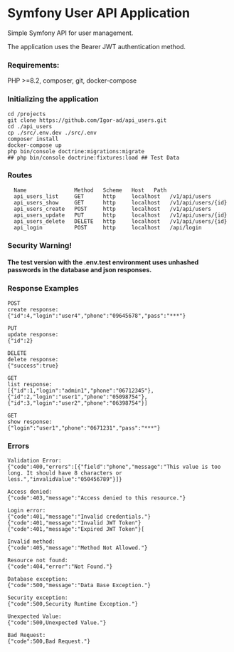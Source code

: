 # Symfony User API Application

Simple Symfony API for user management.

The application uses the Bearer JWT authentication method.

### Requirements:

PHP >=8.2, composer, git, docker-compose


### Initializing the application

```
cd /projects
git clone https://github.com/Igor-ad/api_users.git
cd ./api_users
cp ./src/.env.dev ./src/.env
composer install
docker-compose up
php bin/console doctrine:migrations:migrate
## php bin/console doctrine:fixtures:load ## Test Data
```

### Routes

```
  Name               Method   Scheme   Host   Path
  api_users_list     GET      http     localhost   /v1/api/users
  api_users_show     GET      http     localhost   /v1/api/users/{id}
  api_users_create   POST     http     localhost   /v1/api/users
  api_users_update   PUT      http     localhost   /v1/api/users/{id}
  api_users_delete   DELETE   http     localhost   /v1/api/users/{id}
  api_login          POST     http     localhost   /api/login
```

### Security Warning!

####  The test version with the .env.test environment uses unhashed passwords in the database and json responses.


### Response Examples

```
POST
create response:
{"id":4,"login":"user4","phone":"09645678","pass":"***"}

PUT
update response:
{"id":2}

DELETE
delete response:
{"success":true}

GET
list response:
[{"id":1,"login":"admin1","phone":"06712345"},{"id":2,"login":"user1","phone":"05098754"},{"id":3,"login":"user2","phone":"06398754"}]

GET
show response:
{"login":"user1","phone":"0671231","pass":"***"}
```

### Errors

```
Validation Error:
{"code":400,"errors":[{"field":"phone","message":"This value is too long. It should have 8 characters or less.","invalidValue":"050456789"}]}

Access denied:
{"code":403,"message":"Access denied to this resource."}

Login error:
{"code":401,"message":"Invalid credentials."}
{"code":401,"message":"Invalid JWT Token"}
{"code":401,"message":"Expired JWT Token"}[

Invalid method:
{"code":405,"message":"Method Not Allowed."}

Resource not found:
{"code":404,"error":"Not Found."}

Database exception:
{"code":500,"message":"Data Base Exception."}

Security exception:
{"code":500,Security Runtime Exception."}

Unexpected Value:
{"code":500,Unexpected Value."}

Bad Request:
{"code":500,Bad Request."}
```
